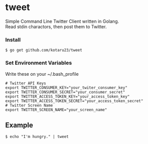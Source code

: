 # tweet

Simple Command Line Twitter Client written in Golang.  
Read stdin charactors, then post them to Twitter.

### Install

```
$ go get github.com/kotaru23/tweet
```

### Set Environment Variables

Write these on your ~/.bash_profile

```
# Twitter API Keys
export TWITTER_CONSUMER_KEY="your_twiter_consumer_key"
export TWITTER_CONSUMER_SECRET="your_consumer_secret"
export TWITTER_ACCESS_TOKEN_KEY="your_access_token_key"
export TWITTER_ACCESS_TOKEN_SECRET="your_access_token_secret"
# Twitter Screen Name
export TWITTER_SCREEN_NAME="your_screen_name"
```

## Example

```
$ echo "I'm hungry." | tweet
```
